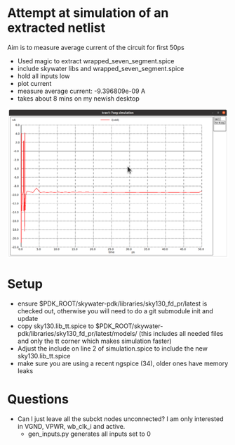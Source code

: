 # Attempt at simulation of an extracted netlist

Aim is to measure average current of the circuit for first 50ps

* Used magic to extract wrapped_seven_segment.spice
* include skywater libs and wrapped_seven_segment.spice
* hold all inputs low
* plot current
* measure average current: -9.396809e-09 A
* takes about 8 mins on my newish desktop

![current](current.png)

# Setup

* ensure $PDK_ROOT/skywater-pdk/libraries/sky130_fd_pr/latest is checked out, otherwise you will need to do a git submodule init and update
* copy sky130.lib_tt.spice to $PDK_ROOT/skywater-pdk/libraries/sky130_fd_pr/latest/models/ (this includes all needed files and only the tt corner which makes simulation faster)
* Adjust the include on line 2 of simulation.spice to include the new sky130.lib_tt.spice
* make sure you are using a recent ngspice (34), older ones have memory leaks

# Questions

* Can I just leave all the subckt nodes unconnected? I am only interested in VGND, VPWR, wb_clk_i and active. 
    * gen_inputs.py generates all inputs set to 0

